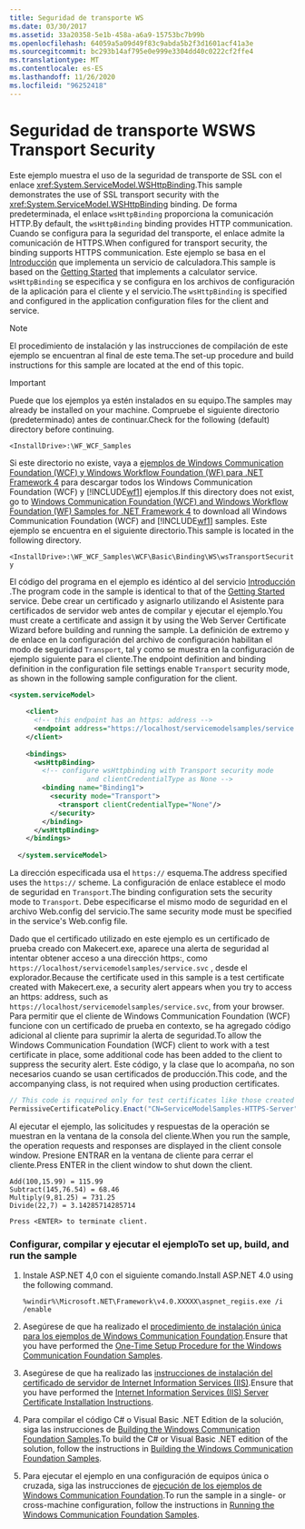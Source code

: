 ```yaml
---
title: Seguridad de transporte WS
ms.date: 03/30/2017
ms.assetid: 33a20358-5e1b-458a-a6a9-15753bc7b99b
ms.openlocfilehash: 64059a5a09d49f83c9abda5b2f3d1601acf41a3e
ms.sourcegitcommit: bc293b14af795e0e999e3304dd40c0222cf2ffe4
ms.translationtype: MT
ms.contentlocale: es-ES
ms.lasthandoff: 11/26/2020
ms.locfileid: "96252418"
---
```

# <a name="ws-transport-security"></a><span data-ttu-id="86f71-102">Seguridad de transporte WS</span><span class="sxs-lookup"><span data-stu-id="86f71-102">WS Transport Security</span></span>

<span data-ttu-id="86f71-103">Este ejemplo muestra el uso de la seguridad de transporte de SSL con el enlace <xref:System.ServiceModel.WSHttpBinding>.</span><span class="sxs-lookup"><span data-stu-id="86f71-103">This sample demonstrates the use of SSL transport security with the <xref:System.ServiceModel.WSHttpBinding> binding.</span></span> <span data-ttu-id="86f71-104">De forma predeterminada, el enlace `wsHttpBinding` proporciona la comunicación HTTP.</span><span class="sxs-lookup"><span data-stu-id="86f71-104">By default, the `wsHttpBinding` binding provides HTTP communication.</span></span> <span data-ttu-id="86f71-105">Cuando se configura para la seguridad del transporte, el enlace admite la comunicación de HTTPS.</span><span class="sxs-lookup"><span data-stu-id="86f71-105">When configured for transport security, the binding supports HTTPS communication.</span></span> <span data-ttu-id="86f71-106">Este ejemplo se basa en el [Introducción](getting-started-sample.md) que implementa un servicio de calculadora.</span><span class="sxs-lookup"><span data-stu-id="86f71-106">This sample is based on the [Getting Started](getting-started-sample.md) that implements a calculator service.</span></span> <span data-ttu-id="86f71-107">`wsHttpBinding` se especifica y se configura en los archivos de configuración de la aplicación para el cliente y el servicio.</span><span class="sxs-lookup"><span data-stu-id="86f71-107">The `wsHttpBinding` is specified and configured in the application configuration files for the client and service.</span></span>  
  
> [!NOTE]
> <span data-ttu-id="86f71-108">El procedimiento de instalación y las instrucciones de compilación de este ejemplo se encuentran al final de este tema.</span><span class="sxs-lookup"><span data-stu-id="86f71-108">The set-up procedure and build instructions for this sample are located at the end of this topic.</span></span>  
  
> [!IMPORTANT]
> <span data-ttu-id="86f71-109">Puede que los ejemplos ya estén instalados en su equipo.</span><span class="sxs-lookup"><span data-stu-id="86f71-109">The samples may already be installed on your machine.</span></span> <span data-ttu-id="86f71-110">Compruebe el siguiente directorio (predeterminado) antes de continuar.</span><span class="sxs-lookup"><span data-stu-id="86f71-110">Check for the following (default) directory before continuing.</span></span>  
>
> `<InstallDrive>:\WF_WCF_Samples`  
>
> <span data-ttu-id="86f71-111">Si este directorio no existe, vaya a [ejemplos de Windows Communication Foundation (WCF) y Windows Workflow Foundation (WF) para .NET Framework 4](https://www.microsoft.com/download/details.aspx?id=21459) para descargar todos los Windows Communication Foundation (WCF) y [!INCLUDE[wf1](../../../../includes/wf1-md.md)] ejemplos.</span><span class="sxs-lookup"><span data-stu-id="86f71-111">If this directory does not exist, go to [Windows Communication Foundation (WCF) and Windows Workflow Foundation (WF) Samples for .NET Framework 4](https://www.microsoft.com/download/details.aspx?id=21459) to download all Windows Communication Foundation (WCF) and [!INCLUDE[wf1](../../../../includes/wf1-md.md)] samples.</span></span> <span data-ttu-id="86f71-112">Este ejemplo se encuentra en el siguiente directorio.</span><span class="sxs-lookup"><span data-stu-id="86f71-112">This sample is located in the following directory.</span></span>  
>
> `<InstallDrive>:\WF_WCF_Samples\WCF\Basic\Binding\WS\wsTransportSecurity`  
  
 <span data-ttu-id="86f71-113">El código del programa en el ejemplo es idéntico al del servicio [Introducción](getting-started-sample.md) .</span><span class="sxs-lookup"><span data-stu-id="86f71-113">The program code in the sample is identical to that of the [Getting Started](getting-started-sample.md) service.</span></span> <span data-ttu-id="86f71-114">Debe crear un certificado y asignarlo utilizando el Asistente para certificados de servidor web antes de compilar y ejecutar el ejemplo.</span><span class="sxs-lookup"><span data-stu-id="86f71-114">You must create a certificate and assign it by using the Web Server Certificate Wizard before building and running the sample.</span></span> <span data-ttu-id="86f71-115">La definición de extremo y de enlace en la configuración del archivo de configuración habilitan el modo de seguridad `Transport`, tal y como se muestra en la configuración de ejemplo siguiente para el cliente.</span><span class="sxs-lookup"><span data-stu-id="86f71-115">The endpoint definition and binding definition in the configuration file settings enable `Transport` security mode, as shown in the following sample configuration for the client.</span></span>  
  
```xml  
<system.serviceModel>  
  
    <client>  
      <!-- this endpoint has an https: address -->  
      <endpoint address="https://localhost/servicemodelsamples/service.svc" binding="wsHttpBinding" bindingConfiguration="Binding1" contract="Microsoft.Samples.TransportSecurity.ICalculator"/>  
    </client>  
  
    <bindings>  
      <wsHttpBinding>  
        <!-- configure wsHttpbinding with Transport security mode  
                   and clientCredentialType as None -->  
        <binding name="Binding1">  
          <security mode="Transport">  
            <transport clientCredentialType="None"/>  
          </security>  
        </binding>  
      </wsHttpBinding>  
    </bindings>  
  
  </system.serviceModel>  
```  
  
 <span data-ttu-id="86f71-116">La dirección especificada usa el `https://` esquema.</span><span class="sxs-lookup"><span data-stu-id="86f71-116">The address specified uses the `https://` scheme.</span></span> <span data-ttu-id="86f71-117">La configuración de enlace establece el modo de seguridad en `Transport`.</span><span class="sxs-lookup"><span data-stu-id="86f71-117">The binding configuration sets the security mode to `Transport`.</span></span> <span data-ttu-id="86f71-118">Debe especificarse el mismo modo de seguridad en el archivo Web.config del servicio.</span><span class="sxs-lookup"><span data-stu-id="86f71-118">The same security mode must be specified in the service's Web.config file.</span></span>  
  
 <span data-ttu-id="86f71-119">Dado que el certificado utilizado en este ejemplo es un certificado de prueba creado con Makecert.exe, aparece una alerta de seguridad al intentar obtener acceso a una dirección https:, como `https://localhost/servicemodelsamples/service.svc` , desde el explorador.</span><span class="sxs-lookup"><span data-stu-id="86f71-119">Because the certificate used in this sample is a test certificate created with Makecert.exe, a security alert appears when you try to access an https: address, such as `https://localhost/servicemodelsamples/service.svc`, from your browser.</span></span> <span data-ttu-id="86f71-120">Para permitir que el cliente de Windows Communication Foundation (WCF) funcione con un certificado de prueba en contexto, se ha agregado código adicional al cliente para suprimir la alerta de seguridad.</span><span class="sxs-lookup"><span data-stu-id="86f71-120">To allow the Windows Communication Foundation (WCF) client to work with a test certificate in place, some additional code has been added to the client to suppress the security alert.</span></span> <span data-ttu-id="86f71-121">Este código, y la clase que lo acompaña, no son necesarios cuando se usan certificados de producción.</span><span class="sxs-lookup"><span data-stu-id="86f71-121">This code, and the accompanying class, is not required when using production certificates.</span></span>  

```csharp
// This code is required only for test certificates like those created by Makecert.exe.  
PermissiveCertificatePolicy.Enact("CN=ServiceModelSamples-HTTPS-Server");  
```

 <span data-ttu-id="86f71-122">Al ejecutar el ejemplo, las solicitudes y respuestas de la operación se muestran en la ventana de la consola del cliente.</span><span class="sxs-lookup"><span data-stu-id="86f71-122">When you run the sample, the operation requests and responses are displayed in the client console window.</span></span> <span data-ttu-id="86f71-123">Presione ENTRAR en la ventana de cliente para cerrar el cliente.</span><span class="sxs-lookup"><span data-stu-id="86f71-123">Press ENTER in the client window to shut down the client.</span></span>  
  
```console  
Add(100,15.99) = 115.99  
Subtract(145,76.54) = 68.46  
Multiply(9,81.25) = 731.25  
Divide(22,7) = 3.14285714285714  
  
Press <ENTER> to terminate client.  
```  
  
### <a name="to-set-up-build-and-run-the-sample"></a><span data-ttu-id="86f71-124">Configurar, compilar y ejecutar el ejemplo</span><span class="sxs-lookup"><span data-stu-id="86f71-124">To set up, build, and run the sample</span></span>  
  
1. <span data-ttu-id="86f71-125">Instale ASP.NET 4,0 con el siguiente comando.</span><span class="sxs-lookup"><span data-stu-id="86f71-125">Install ASP.NET 4.0 using the following command.</span></span>  
  
    ```console  
    %windir%\Microsoft.NET\Framework\v4.0.XXXXX\aspnet_regiis.exe /i /enable  
    ```  
  
2. <span data-ttu-id="86f71-126">Asegúrese de que ha realizado el [procedimiento de instalación única para los ejemplos de Windows Communication Foundation](one-time-setup-procedure-for-the-wcf-samples.md).</span><span class="sxs-lookup"><span data-stu-id="86f71-126">Ensure that you have performed the [One-Time Setup Procedure for the Windows Communication Foundation Samples](one-time-setup-procedure-for-the-wcf-samples.md).</span></span>  
  
3. <span data-ttu-id="86f71-127">Asegúrese de que ha realizado las [instrucciones de instalación del certificado de servidor de Internet Information Services (IIS)](iis-server-certificate-installation-instructions.md).</span><span class="sxs-lookup"><span data-stu-id="86f71-127">Ensure that you have performed the [Internet Information Services (IIS) Server Certificate Installation Instructions](iis-server-certificate-installation-instructions.md).</span></span>  
  
4. <span data-ttu-id="86f71-128">Para compilar el código C# o Visual Basic .NET Edition de la solución, siga las instrucciones de [Building the Windows Communication Foundation Samples](building-the-samples.md).</span><span class="sxs-lookup"><span data-stu-id="86f71-128">To build the C# or Visual Basic .NET edition of the solution, follow the instructions in [Building the Windows Communication Foundation Samples](building-the-samples.md).</span></span>  
  
5. <span data-ttu-id="86f71-129">Para ejecutar el ejemplo en una configuración de equipos única o cruzada, siga las instrucciones de [ejecución de los ejemplos de Windows Communication Foundation](running-the-samples.md).</span><span class="sxs-lookup"><span data-stu-id="86f71-129">To run the sample in a single- or cross-machine configuration, follow the instructions in [Running the Windows Communication Foundation Samples](running-the-samples.md).</span></span>  
